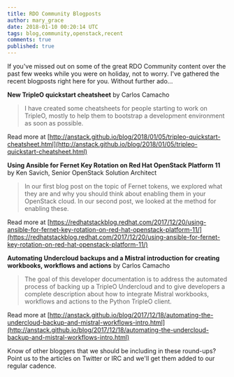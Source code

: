 ```yaml
---
title: RDO Community Blogposts
author: mary_grace
date: 2018-01-10 00:20:14 UTC
tags: blog,community,openstack,recent
comments: true
published: true
---
```


If you've missed out on some of the great RDO Community content over the past few weeks while you were on holiday, not to worry. I've gathered the recent blogposts right here for you. Without further ado...

**New TripleO quickstart cheatsheet** by Carlos Camacho

> I have created some cheatsheets for people starting to work on TripleO, mostly to help them to bootstrap a development environment as soon as possible.

Read more at [http://anstack.github.io/blog/2018/01/05/tripleo-quickstart-cheatsheet.html](http://anstack.github.io/blog/2018/01/05/tripleo-quickstart-cheatsheet.html)


**Using Ansible for Fernet Key Rotation on Red Hat OpenStack Platform 11** by Ken Savich, Senior OpenStack Solution Architect

> In our first blog post on the topic of Fernet tokens, we explored what they are and why you should think about enabling them in your OpenStack cloud. In our second post, we looked at the method for enabling these.

Read more at [https://redhatstackblog.redhat.com/2017/12/20/using-ansible-for-fernet-key-rotation-on-red-hat-openstack-platform-11/](https://redhatstackblog.redhat.com/2017/12/20/using-ansible-for-fernet-key-rotation-on-red-hat-openstack-platform-11/)


**Automating Undercloud backups and a Mistral introduction for creating workbooks, workflows and actions** by Carlos Camacho

> The goal of this developer documentation is to address the automated process of backing up a TripleO Undercloud and to give developers a complete description about how to integrate Mistral workbooks, workflows and actions to the Python TripleO client.

Read more at [http://anstack.github.io/blog/2017/12/18/automating-the-undercloud-backup-and-mistral-workflows-intro.html](http://anstack.github.io/blog/2017/12/18/automating-the-undercloud-backup-and-mistral-workflows-intro.html)

Know of other bloggers that we should be including in these round-ups? Point us to the articles on Twitter or IRC and we'll get them added to our regular cadence.